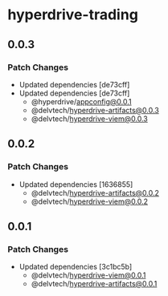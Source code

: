 # hyperdrive-trading

## 0.0.3

### Patch Changes

- Updated dependencies [de73cff]
- Updated dependencies [de73cff]
  - @hyperdrive/appconfig@0.0.1
  - @delvtech/hyperdrive-artifacts@0.0.3
  - @delvtech/hyperdrive-viem@0.0.3

## 0.0.2

### Patch Changes

- Updated dependencies [1636855]
  - @delvtech/hyperdrive-artifacts@0.0.2
  - @delvtech/hyperdrive-viem@0.0.2

## 0.0.1

### Patch Changes

- Updated dependencies [3c1bc5b]
  - @delvtech/hyperdrive-viem@0.0.1
  - @delvtech/hyperdrive-artifacts@0.0.1
